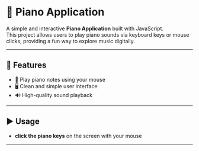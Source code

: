 # 🎹 Piano Application

A simple and interactive **Piano Application** built with JavaScript.  
This project allows users to play piano sounds via keyboard keys or mouse clicks, providing a fun way to explore music digitally.

---

## 🚀 Features

- 🎵 Play piano notes using your mouse
- 🖥️ Clean and simple user interface
- 🔊 High-quality sound playback

---

## ▶️ Usage

- **click the piano keys** on the screen with your mouse

---
